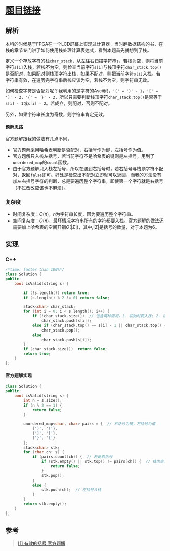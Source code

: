 # [题目链接](https://leetcode-cn.com/problems/valid-parentheses/)

## 解析

本科的时候基于FPGA在一个LCD屏幕上实现过计算器，当时翻数据结构的书，在栈的章节专门讲了如何使用栈处理计算表达式，看到本题首先就想到了栈。

定义一个存放字符的栈`char_stack`，从左往右扫描字符串`s`，若栈为空，则将当前字符`s[i]`入栈，若栈不为空，则检查当前字符`s[i]`与栈顶字符`char_stack.top()`是否配对，如果配对则栈顶字符出栈，如果不配对，则把当前字符`s[i]`入栈。若字符串有效，在遍历完字符串后栈应该为空，若栈不为空，则字符串无效。

如何检查字符是否配对呢？我利用的是字符的Ascii码，`'(' = ')' - 1`，`'[' = ']' - 2`，`'{' = '}' - 2`，所以只需要判断栈顶字符`char_stack.top()`是否等于`s[i] - 1`或`s[i] - 2`。若成立，则配对，否则不配对。

另外，如果字符串长度为奇数，则字符串肯定无效。

#### 题解思路

官方题解跟我的做法有几点不同，

* 官方题解采用哈希表判断是否配对，右括号作为键，左括号作为值。
* 官方题解只入栈左括号，若当前字符不是哈希表的键则是左括号，用到了`unordered_map`的`count`函数。
* 由于官方题解只入栈左括号，所以在遇到右括号时，若右括号与栈顶字符不配对，返回`false`即可。好处是检查出不配对立即就可以返回，而我的方法没有加左右括号字符的判断，总是要遍历整个字符串，即使第一个字符就是右括号（不过改改应该也不麻烦）。

### 复杂度

* 时间复杂度：$O(n)$，$n$为字符串长度，因为要遍历整个字符串。
* 空间复杂度：$O(n)$，最坏情况字符串所有的字符都要入栈。官方题解的做法还需要加上哈希表的空间开销$O(\lvert\Sigma\rvert)$，其中,$\lvert\Sigma\rvert$是括号的数量，对于本题为6。

## 实现

### C++

```C++
/*time: faster than 100%*/
class Solution {
public:
    bool isValid(string s) {

        if (!s.length()) return true;
        if (s.length() % 2 != 0) return false;

        stack<char> char_stack;
        for (int i = 0; i < s.length(); i++) {
            if (!char_stack.size())  // 包含两种情况，1. 初始时要入栈; 2. 前导的左右括号刚好配对时，要入栈
                char_stack.push(s[i]);
            else if (char_stack.top() == s[i] - 1 || char_stack.top() == s[i] - 2)  // 判断是否配对
                char_stack.pop();
            else
                char_stack.push(s[i]);
        }
        if (char_stack.size())  return false;
        return true;
    }
};
```

#### 官方题解实现
```C++
class Solution {
public:
    bool isValid(string s) {
        int n = s.size();
        if (n % 2 == 1) {
            return false;
        }

        unordered_map<char, char> pairs = {  // 右括号为键，左括号为值
            {')', '('},
            {']', '['},
            {'}', '{'}
        };
        stack<char> stk;
        for (char ch: s) {
            if (pairs.count(ch)) {  // 若是右括号
                if (stk.empty() || stk.top() != pairs[ch]) {  // 栈为空，或者不配对时
                    return false;
                }
                stk.pop();
            }
            else {
                stk.push(ch);  // 左括号入栈
            }
        }
        return stk.empty();
    }
};
```

## 参考

> [[1] 有效的括号 官方题解](https://leetcode-cn.com/problems/valid-parentheses/solution/you-xiao-de-gua-hao-by-leetcode-solution/)